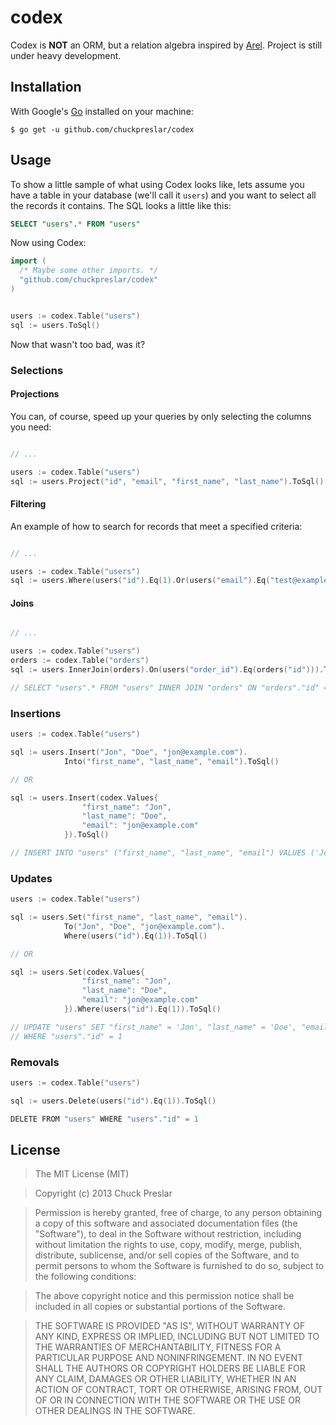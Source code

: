 # codex

Codex is **NOT** an ORM, but a relation algebra inspired by [Arel](http://www.github.com/rails/arel). Project is still under heavy development.

## Installation

With Google's [Go](http://www.golang.org) installed on your machine:

    $ go get -u github.com/chuckpreslar/codex

## Usage

To show a little sample of what using Codex looks like, lets assume you have a table in your database (we'll call it `users`) and you want to select all the records it contains.  The SQL looks a little like this:

```sql
SELECT "users".* FROM "users"
```

Now using Codex:

```go
import (
  /* Maybe some other imports. */
  "github.com/chuckpreslar/codex"
)


users := codex.Table("users")
sql := users.ToSql()

```

Now that wasn't too bad, was it?

### Selections

#### Projections

You can, of course, speed up your queries by only selecting the columns you need:

```go

// ...

users := codex.Table("users")
sql := users.Project("id", "email", "first_name", "last_name").ToSql()

```

#### Filtering

An example of how to search for records that meet a specified criteria:

```go

// ...

users := codex.Table("users")
sql := users.Where(users("id").Eq(1).Or(users("email").Eq("test@example.com"))).ToSql()

```

#### Joins

```go

// ...

users := codex.Table("users")
orders := codex.Table("orders")
sql := users.InnerJoin(orders).On(users("order_id").Eq(orders("id"))).ToSql()

// SELECT "users".* FROM "users" INNER JOIN "orders" ON "orders"."id" = "users"."order_id"

```

### Insertions

```go
users := codex.Table("users")

sql := users.Insert("Jon", "Doe", "jon@example.com").
            Into("first_name", "last_name", "email").ToSql()

// OR

sql := users.Insert(codex.Values{
                "first_name": "Jon",
                "last_name": "Doe",
                "email": "jon@example.com"
            }).ToSql()

// INSERT INTO "users" ("first_name", "last_name", "email") VALUES ('Jon', 'Doe', 'jon@example.com')

```

### Updates

```go
users := codex.Table("users")

sql := users.Set("first_name", "last_name", "email").
            To("Jon", "Doe", "jon@example.com").
            Where(users("id").Eq(1)).ToSql()

// OR

sql := users.Set(codex.Values{
                "first_name": "Jon",
                "last_name": "Doe",
                "email": "jon@example.com"
            }).Where(users("id").Eq(1)).ToSql()

// UPDATE "users" SET "first_name" = 'Jon', "last_name" = 'Doe', "email" = 'jon@example.com'
// WHERE "users"."id" = 1

```

### Removals

```go
users := codex.Table("users")

sql := users.Delete(users("id").Eq(1)).ToSql()

DELETE FROM "users" WHERE "users"."id" = 1

```

## License

> The MIT License (MIT)

> Copyright (c) 2013 Chuck Preslar

> Permission is hereby granted, free of charge, to any person obtaining a copy
> of this software and associated documentation files (the "Software"), to deal
> in the Software without restriction, including without limitation the rights
> to use, copy, modify, merge, publish, distribute, sublicense, and/or sell
> copies of the Software, and to permit persons to whom the Software is
> furnished to do so, subject to the following conditions:

> The above copyright notice and this permission notice shall be included in
> all copies or substantial portions of the Software.

> THE SOFTWARE IS PROVIDED "AS IS", WITHOUT WARRANTY OF ANY KIND, EXPRESS OR
> IMPLIED, INCLUDING BUT NOT LIMITED TO THE WARRANTIES OF MERCHANTABILITY,
> FITNESS FOR A PARTICULAR PURPOSE AND NONINFRINGEMENT. IN NO EVENT SHALL THE
> AUTHORS OR COPYRIGHT HOLDERS BE LIABLE FOR ANY CLAIM, DAMAGES OR OTHER
> LIABILITY, WHETHER IN AN ACTION OF CONTRACT, TORT OR OTHERWISE, ARISING FROM,
> OUT OF OR IN CONNECTION WITH THE SOFTWARE OR THE USE OR OTHER DEALINGS IN
> THE SOFTWARE.
